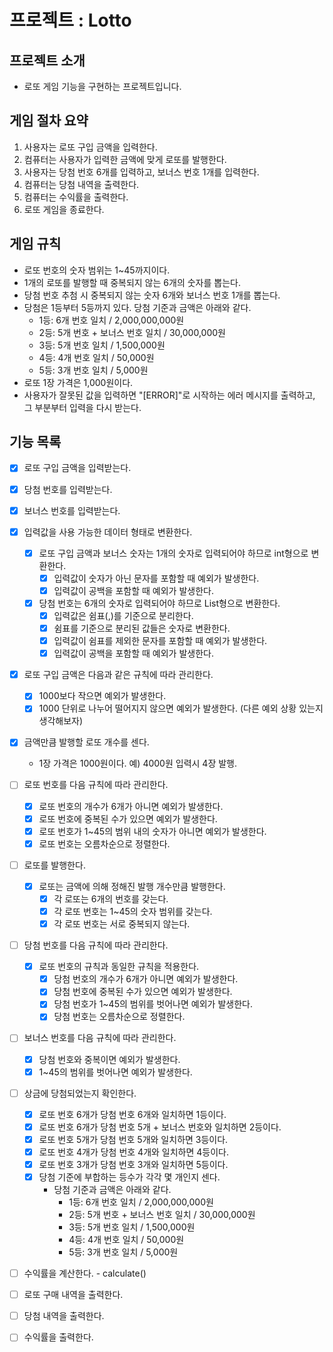 # 프로젝트 : Lotto

## 프로젝트 소개
- 로또 게임 기능을 구현하는 프로젝트입니다.

## 게임 절차 요약
1. 사용자는 로또 구입 금액을 입력한다.
2. 컴퓨터는 사용자가 입력한 금액에 맞게 로또를 발행한다.
3. 사용자는 당첨 번호 6개를 입력하고, 보너스 번호 1개를 입력한다.
5. 컴퓨터는 당첨 내역을 출력한다.
6. 컴퓨터는 수익률을 출력한다.
7. 로또 게임을 종료한다.

## 게임 규칙
- 로또 번호의 숫자 범위는 1~45까지이다.
- 1개의 로또를 발행할 때 중복되지 않는 6개의 숫자를 뽑는다.
- 당첨 번호 추첨 시 중복되지 않는 숫자 6개와 보너스 번호 1개를 뽑는다.
- 당첨은 1등부터 5등까지 있다. 당첨 기준과 금액은 아래와 같다.
  - 1등: 6개 번호 일치 / 2,000,000,000원
  - 2등: 5개 번호 + 보너스 번호 일치 / 30,000,000원
  - 3등: 5개 번호 일치 / 1,500,000원
  - 4등: 4개 번호 일치 / 50,000원
  - 5등: 3개 번호 일치 / 5,000원
- 로또 1장 가격은 1,000원이다.
- 사용자가 잘못된 값을 입력하면 "[ERROR]"로 시작하는 에러 메시지를 출력하고, 그 부분부터 입력을 다시 받는다.

## 기능 목록

- [x] 로또 구입 금액을 입력받는다.
- [x] 당첨 번호를 입력받는다.
- [x] 보너스 번호를 입력받는다.

- [x] 입력값을 사용 가능한 데이터 형태로 변환한다.
  - [x] 로또 구입 금액과 보너스 숫자는 1개의 숫자로 입력되어야 하므로 int형으로 변환한다.
    - [x] 입력값이 숫자가 아닌 문자를 포함할 때 예외가 발생한다.
    - [x] 입력값이 공백을 포함할 때 예외가 발생한다.
  - [x] 당첨 번호는 6개의 숫자로 입력되어야 하므로 List<Integer>형으로 변환한다.
    - [x] 입력값은 쉼표(,)를 기준으로 분리한다.
    - [x] 쉼표를 기준으로 분리된 값들은 숫자로 변환한다.
    - [x] 입력값이 쉼표를 제외한 문자를 포함할 때 예외가 발생한다.
    - [x] 입력값이 공백을 포함할 때 예외가 발생한다.

- [x] 로또 구입 금액은 다음과 같은 규칙에 따라 관리한다.
  - [x] 1000보다 작으면 예외가 발생한다.
  - [x] 1000 단위로 나누어 떨어지지 않으면 예외가 발생한다. (다른 예외 상황 있는지 생각해보자)
- [x] 금액만큼 발행할 로또 개수를 센다.
  - 1장 가격은 1000원이다. 예) 4000원 입력시 4장 발행.

- [ ] 로또 번호를 다음 규칙에 따라 관리한다.
  - [x] 로또 번호의 개수가 6개가 아니면 예외가 발생한다.
  - [x] 로또 번호에 중복된 수가 있으면 예외가 발생한다.
  - [x] 로또 번호가 1~45의 범위 내의 숫자가 아니면 예외가 발생한다.
  - [x] 로또 번호는 오름차순으로 정렬한다.

- [ ] 로또를 발행한다.
  - [x] 로또는 금액에 의해 정해진 발행 개수만큼 발행한다.
    - [x] 각 로또는 6개의 번호를 갖는다.
    - [x] 각 로또 번호는 1~45의 숫자 범위를 갖는다.
    - [x] 각 로또 번호는 서로 중복되지 않는다.

- [ ] 당첨 번호를 다음 규칙에 따라 관리한다.
  - [x] 로또 번호의 규칙과 동일한 규칙을 적용한다.
    - [x] 당첨 번호의 개수가 6개가 아니면 예외가 발생한다.
    - [x] 당첨 번호에 중복된 수가 있으면 예외가 발생한다.
    - [x] 당첨 번호가 1~45의 범위를 벗어나면 예외가 발생한다.
    - [x] 당첨 번호는 오름차순으로 정렬한다.
- [ ] 보너스 번호를 다음 규칙에 따라 관리한다.
  - [x] 당첨 번호와 중복이면 예외가 발생한다.
  - [x] 1~45의 범위를 벗어나면 예외가 발생한다.

- [ ] 상금에 당첨되었는지 확인한다.
  - [x] 로또 번호 6개가 당첨 번호 6개와 일치하면 1등이다.
  - [x] 로또 번호 6개가 당첨 번호 5개 + 보너스 번호와 일치하면 2등이다.
  - [x] 로또 번호 5개가 당첨 번호 5개와 일치하면 3등이다.
  - [x] 로또 번호 4개가 당첨 번호 4개와 일치하면 4등이다.
  - [x] 로또 번호 3개가 당첨 번호 3개와 일치하면 5등이다.
  - [x] 당첨 기준에 부합하는 등수가 각각 몇 개인지 센다.
    - 당첨 기준과 금액은 아래와 같다.
      - 1등: 6개 번호 일치 / 2,000,000,000원
      - 2등: 5개 번호 + 보너스 번호 일치 / 30,000,000원
      - 3등: 5개 번호 일치 / 1,500,000원
      - 4등: 4개 번호 일치 / 50,000원
      - 5등: 3개 번호 일치 / 5,000원

- [ ] 수익률을 계산한다. - calculate()

- [ ] 로또 구매 내역을 출력한다.
- [ ] 당첨 내역을 출력한다.
- [ ] 수익률을 출력한다.